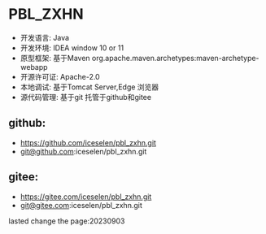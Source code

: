 # PBL_ZXHN
- 开发语言: Java
- 开发环境: IDEA  window 10 or 11
- 原型框架: 基于Maven org.apache.maven.archetypes:maven-archetype-webapp
- 开源许可证: Apache-2.0
- 本地调试: 基于Tomcat Server,Edge 浏览器
- 源代码管理: 基于git 托管于github和gitee

## github:
- https://github.com/iceselen/pbl_zxhn.git
- git@github.com:iceselen/pbl_zxhn.git

## gitee:
- https://gitee.com/iceselen/pbl_zxhn.git
- git@gitee.com:iceselen/pbl_zxhn.git

lasted change the page:20230903